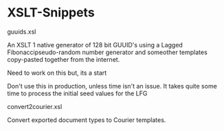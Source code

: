 XSLT-Snippets
=============

guuids.xsl

An XSLT 1 native generator of 128 bit GUUID's using a Lagged Fibonaccipseudo-random number 
generator and someother templates copy-pasted together from the internet.

Need to work on this but, its a start

Don't use this in production, unless time isn't an issue. 
It takes quite some time to process the initial seed values for the LFG


convert2courier.xsl

Convert exported document types to Courier templates.



